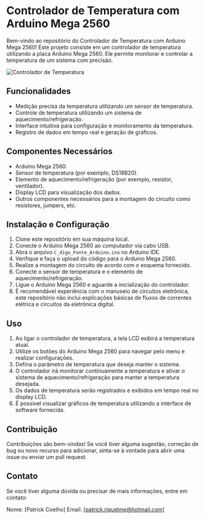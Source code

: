 # Controlador de Temperatura com Arduino Mega 2560

Bem-vindo ao repositório do Controlador de Temperatura com Arduino Mega 2560! Este projeto consiste em um controlador de temperatura utilizando a placa Arduino Mega 2560. Ele permite monitorar e controlar a temperatura de um sistema com precisão.

![Controlador de Temperatura](https://blogmasterwalkershop.com.br/wp-content/uploads/2016/10/ds18b20_lcd-732x1024.png)

## Funcionalidades

- Medição precisa da temperatura utilizando um sensor de temperatura.
- Controle de temperatura utilizando um sistema de aquecimento/refrigeração.
- Interface intuitiva para configuração e monitoramento da temperatura.
- Registro de dados em tempo real e geração de gráficos.

## Componentes Necessários

- Arduino Mega 2560.
- Sensor de temperatura (por exemplo, DS18B20).
- Elemento de aquecimento/refrigeração (por exemplo, resistor, ventilador).
- Display LCD para visualização dos dados.
- Outros componentes necessários para a montagem do circuito como resistores, jumpers, etc.

## Instalação e Configuração

1. Clone este repositório em sua máquina local.
2. Conecte o Arduino Mega 2560 ao computador via cabo USB.
3. Abra o arquivo `C_digo_Fonte_Arduino.ino` no Arduino IDE.
4. Verifique e faça o upload do código para o Arduino Mega 2560.
5. Realize a montagem do circuito de acordo com o esquema fornecido.
6. Conecte o sensor de temperatura e o elemento de aquecimento/refrigeração.
7. Ligue o Arduino Mega 2560 e aguarde a inicialização do controlador.
8. É recomendável experiência com o manuseio de circuitos eletrônica, este repositório não inclui explicações básicas de fluxos de correntes elétrica e circuitos da eletrônica digital.

## Uso

1. Ao ligar o controlador de temperatura, a tela LCD exibirá a temperatura atual.
2. Utilize os botões do Arduino Mega 2560 para navegar pelo menu e realizar configurações.
3. Defina o parâmetro de temperatura que deseja manter o sistema.
4. O controlador irá monitorar continuamente a temperatura e ativar o sistema de aquecimento/refrigeração para manter a temperatura desejada.
5. Os dados de temperatura serão registrados e exibidos em tempo real no display LCD.
6. É possível visualizar gráficos de temperatura utilizando a interface de software fornecida.

## Contribuição

Contribuições são bem-vindas! Se você tiver alguma sugestão, correção de bug ou novo recurso para adicionar, sinta-se à vontade para abrir uma issue ou enviar um pull request.

## Contato

Se você tiver alguma dúvida ou precisar de mais informações, entre em contato:

Nome: [Patrick Coelho]
Email: [patrick.riquelme@hotmail.com]

